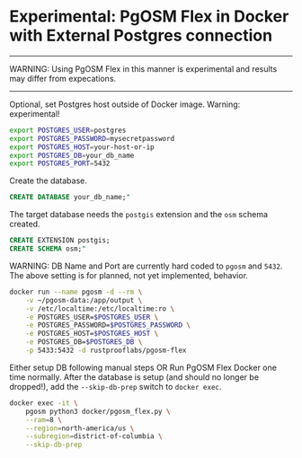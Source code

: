 # Experimental: PgOSM Flex in Docker with External Postgres connection

----


WARNING: Using PgOSM Flex in this manner is experimental and results
may differ from expecations.

----


Optional, set Postgres host outside of Docker image.  Warning: experimental!

```bash
export POSTGRES_USER=postgres
export POSTGRES_PASSWORD=mysecretpassword
export POSTGRES_HOST=your-host-or-ip
export POSTGRES_DB=your_db_name
export POSTGRES_PORT=5432
```

Create the database.

```sql
CREATE DATABASE your_db_name;"
```

The target database needs the `postgis` extension and the `osm` schema created.


```sql
CREATE EXTENSION postgis;
CREATE SCHEMA osm;"
```


WARNING:  DB Name and Port are currently hard coded to `pgosm` and `5432`.
The above setting is for planned, not yet implemented, behavior.


```bash
docker run --name pgosm -d --rm \
    -v ~/pgosm-data:/app/output \
    -v /etc/localtime:/etc/localtime:ro \
    -e POSTGRES_USER=$POSTGRES_USER \
    -e POSTGRES_PASSWORD=$POSTGRES_PASSWORD \
    -e POSTGRES_HOST=$POSTGRES_HOST \
    -e POSTGRES_DB=$POSTGRES_DB \
    -p 5433:5432 -d rustprooflabs/pgosm-flex
```

Either setup DB following manual steps OR Run PgOSM Flex Docker one time normally.
After the database is setup (and should no longer be dropped!), add the
`--skip-db-prep` switch to `docker exec`.



```bash
docker exec -it \
    pgosm python3 docker/pgosm_flex.py \
    --ram=8 \
    --region=north-america/us \
    --subregion=district-of-columbia \
    --skip-db-prep
```



